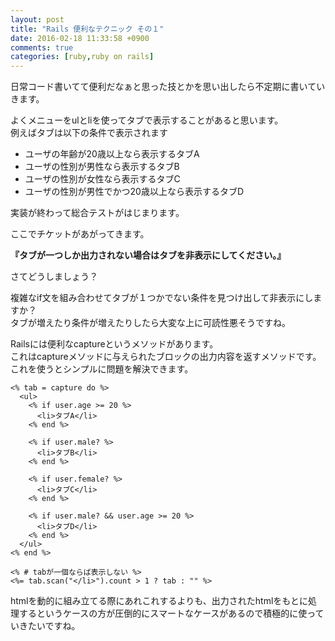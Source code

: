 ```yaml
---
layout: post
title: "Rails 便利なテクニック その１"
date: 2016-02-18 11:33:58 +0900
comments: true
categories: [ruby,ruby on rails]
---
```


日常コード書いてて便利だなぁと思った技とかを思い出したら不定期に書いていきます。  
  
よくメニューをulとliを使ってタブで表示することがあると思います。  
例えばタブは以下の条件で表示されます  
  
- ユーザの年齢が20歳以上なら表示するタブA
- ユーザの性別が男性なら表示するタブB
- ユーザの性別が女性なら表示するタブC
- ユーザの性別が男性でかつ20歳以上なら表示するタブD
  
実装が終わって総合テストがはじまります。  
  
ここでチケットがあがってきます。   
  
**『タブが一つしか出力されない場合はタブを非表示にしてください。』**  
  
さてどうしましょう？
  
<!-- more -->
  

複雑なif文を組み合わせてタブが１つかでない条件を見つけ出して非表示にしますか？  
タブが増えたり条件が増えたりしたら大変な上に可読性悪そうですね。  
  
Railsには便利なcaptureというメソッドがあります。  
これはcaptureメソッドに与えられたブロックの出力内容を返すメソッドです。  
これを使うとシンプルに問題を解決できます。  
 
```erb app/views/layout/tab.html.erb
<% tab = capture do %>
  <ul>
    <% if user.age >= 20 %> 
      <li>タブA</li>
    <% end %>

    <% if user.male? %> 
      <li>タブB</li>
    <% end %>

    <% if user.female? %> 
      <li>タブC</li>
    <% end %>

    <% if user.male? && user.age >= 20 %> 
      <li>タブD</li>
    <% end %>
  </ul>
<% end %>

<% # tabが一個ならば表示しない %>
<%= tab.scan("</li>").count > 1 ? tab : "" %>
```
  
  
htmlを動的に組み立てる際にあれこれするよりも、出力されたhtmlをもとに処理するというケースの方が圧倒的にスマートなケースがあるので積極的に使っていきたいですね。  
